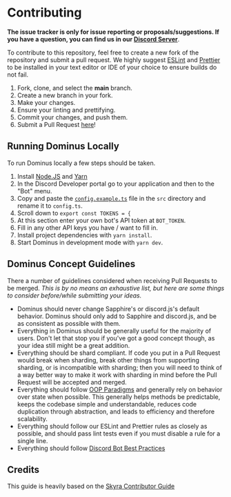 # Contributing

**The issue tracker is only for issue reporting or proposals/suggestions. If you have a question, you can find us in our [Discord Server](https://discord.gg/)**.

To contribute to this repository, feel free to create a new fork of the repository and submit a pull request. We highly suggest [ESLint](https://eslint.org) and [Prettier](https://prettier.io) to be installed in your text editor or IDE of your choice to ensure builds do not fail.

1. Fork, clone, and select the **main** branch.
2. Create a new branch in your fork.
3. Make your changes.
4. Ensure your linting and prettifying.
5. Commit your changes, and push them.
6. Submit a Pull Request [here](https://github.com/RealShadowNova/dominus/pulls)!

## Running Dominus Locally

To run Dominus locally a few steps should be taken.

1. Install [Node.JS](https://nodejs.org) and [Yarn](https://yarnpkg.com)
2. In the Discord Developer portal go to your application and then to the "Bot" menu.
3. Copy and paste the [`config.example.ts`](/src/config.example.ts) file in the `src` directory and rename it to `config.ts`.
4. Scroll down to `export const TOKENS = {`
5. At this section enter your own bot's API token at `BOT_TOKEN`.
6. Fill in any other API keys you have / want to fill in.
7. Install project dependencies with `yarn install`.
8. Start Dominus in development mode with `yarn dev`.

## Dominus Concept Guidelines

There a number of guidelines considered when receiving Pull Requests to be merged. _This is by no means an exhaustive list, but here are some things to consider before/while submitting your ideas._

- Dominus should never change Sapphire's or discord.js's default behavior. Dominus should only add to Sapphire and discord.js, and be as consistent as possible with them.
- Everything in Dominus should be generally useful for the majority of users. Don't let that stop you if you've got a good concept though, as your idea still might be a great addition.
- Everything should be shard compliant. If code you put in a Pull Request would break when sharding, break other things from supporting sharding, or is incompatible with sharding; then you will need to think of a way better way to make it work with sharding in mind before the Pull Request will be accepted and merged.
- Everything should follow [OOP Paradigms](https://en.wikipedia.org/wiki/Object-oriented_programming) and generally rely on behavior over state when possible. This generally helps methods be predictable, keeps the codebase simple and understandable, reduces code duplication through abstraction, and leads to efficiency and therefore scalability.
- Everything should follow our ESLint and Prettier rules as closely as possible, and should pass lint tests even if you must disable a rule for a single line.
- Everything should follow [Discord Bot Best Practices](https://github.com/meew0/discord-bot-best-practices)

## Credits

This guide is heavily based on the [Skyra Contributor Guide](https://github.com/skyra-project/skyra/blob/main/.github/CONTRIBUTING.md)